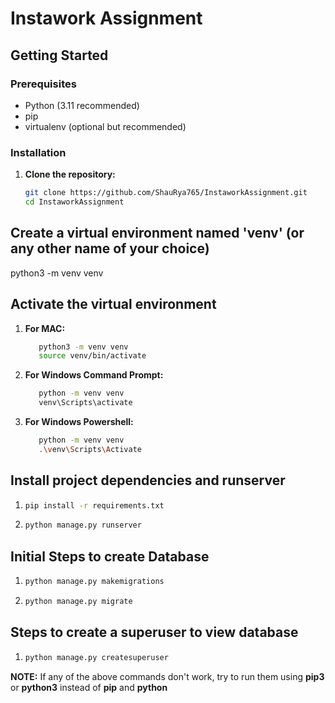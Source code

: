 # Instawork Assignment

## Getting Started

### Prerequisites

- Python (3.11 recommended)
- pip
- virtualenv (optional but recommended)

### Installation

1. **Clone the repository:**

   ```bash
   git clone https://github.com/ShauRya765/InstaworkAssignment.git
   cd InstaworkAssignment

## Create a virtual environment named 'venv' (or any other name of your choice)
python3 -m venv venv

## Activate the virtual environment

1. **For MAC:**
   ```bash 
      python3 -m venv venv
      source venv/bin/activate

2. **For Windows Command Prompt:**
   ```bash 
      python -m venv venv
      venv\Scripts\activate

3. **For Windows Powershell:**
   ```bash 
      python -m venv venv
      .\venv\Scripts\Activate

## Install project dependencies and runserver
1. ```bash 
   pip install -r requirements.txt
2. ```bash 
   python manage.py runserver

## Initial Steps to create Database
1. ```bash 
   python manage.py makemigrations
2. ```bash 
   python manage.py migrate

## Steps to create a superuser to view database
1. ```bash 
   python manage.py createsuperuser
   

**NOTE:**
If any of the above commands don't work, try to run them using **pip3** or **python3** instead of **pip** and **python**

